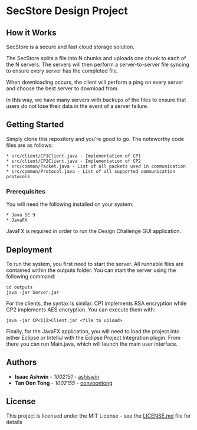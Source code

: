 # SecStore Design Project

## How it Works
SecStore is a secure and fast cloud storage solution.

The SecStore splits a file into N chunks and uploads one chunk to each of the N servers. The servers will then perform a server-to-server file syncing to ensure every server has the completed file. 

When downloading occurs, the client will perform a ping on every server and choose the best server to download from.

In this way, we have many servers with backups of the files to ensure that users do not lose their data in the event of a server failure.


## Getting Started

Simply clone this repository and you're good to go. The noteworthy code files are as follows:

```
* src/client/CP1Client.java - Implementation of CP1
* src/client/CP2Client.java - Implementation of CP2
* src/common/Packet.java - List of all packets used in communication
* src/common/Protocol.java - List of all supported communication protocols
```

### Prerequisites

You will need the following installed on your system:

```
* Java SE 9
* JavaFX
```

JavaFX is required in order to run the Design Challenge GUI application.

## Deployment

To run the system, you first need to start the server. All runnable files are contained within the outputs folder. You can start the server using the following command:
```
cd outputs
java -jar Server.jar
```

For the clients, the syntax is similar. CP1 implements RSA encryption while CP2 implements AES encryption. You can execute them with:
```
java -jar CP<1|2>Client.jar <file to upload>
```

Finally, for the JavaFX application, you will need to load the project into either Eclipse or IntelliJ with the Eclipse Project Integration plugin. From there you can run Main.java, which will launch the main user interface.

## Authors

* **Isaac Ashwin** - *1002151* - [ashiswin](https://github.com/ashiswin)
* **Tan Oon Tong** - *1002155* - [oonyoontong](https://github.com/oonyoontong)

## License

This project is licensed under the MIT License - see the [LICENSE.md](LICENSE.md) file for details

